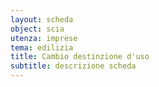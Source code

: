 ```yaml
---
layout: scheda
object: scia
utenza: imprese
tema: edilizia
title: Cambio destinzione d'uso
subtitle: descrizione scheda
---
```

